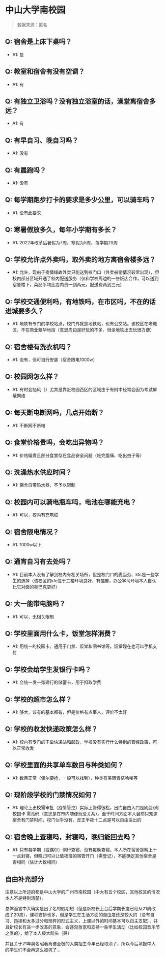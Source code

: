 # 中山大学南校园

> 数据来源：匿名

## Q: 宿舍是上床下桌吗？

- A1: 是

## Q: 教室和宿舍有没有空调？

- A1: 有

## Q: 有独立卫浴吗？没有独立浴室的话，澡堂离宿舍多远？

- A1: 有

## Q: 有早自习、晚自习吗？

- A1: 没有

## Q: 有晨跑吗？

- A1: 没有

## Q: 每学期跑步打卡的要求是多少公里，可以骑车吗？

- A1: 没有此要求

## Q: 寒暑假放多久，每年小学期有多长？

- A1: 2022年改革后暑假为7周，寒假为5周，每学期20周

## Q: 学校允许点外卖吗，取外卖的地方离宿舍楼多远？

- A1: 允许，现由于疫情缘故外卖只能送到校门口（外卖被偷情况较常出现），但校内部分区域开通了校内配送服务（仅和学校周边的一些饭店合作，可以送到宿舍楼下，菜品平均比店内贵一到两元，配送费两到三元）

## Q: 学校交通便利吗，有地铁吗，在市区吗，不在的话进城要多久？

- A1: 地铁有专门的学校站点，校门外就是地铁站，也有公交站。该校区在老城区，不在商业繁华地段（意思周边是好玩的不多，但坐地铁出去玩很方便）

## Q: 宿舍楼有洗衣机吗？

- A1: 没有，但可自行安装（宿舍限电1000w）

## Q: 校园网怎么样？

- A1: 有时会抽风（）尤其是靠近校园西区的区域由于有附中经常会因为考试屏蔽网络

## Q: 每天断电断网吗，几点开始断？

- A1: 不断网不断电

## Q: 食堂价格贵吗，会吃出异物吗？

- A1: 价格偏贵且部分食堂存在食品安全问题（吃完腹痛、吃出虫子等）

## Q: 洗澡热水供应时间？

- A1: 宿舍自带热水器，不予以限制

## Q: 校园内可以骑电瓶车吗，电池在哪能充电？

- A1: 可以，校内有充电桩

## Q: 宿舍限电情况？

- A1: 1000w以下

## Q: 通宵自习有去处吗？

- A1: 目前本人没有了解到校内有相关场所，但是校门口的麦当劳、kfc是一些学生的选择（该校区的kfc位于二楼环境良好，有插座，办公学习环境本人自认比它对面的星巴克更好）

## Q: 大一能带电脑吗？

- A1: 可以，无相关限制

## Q: 学校里面用什么卡，饭堂怎样消费？

- A1: 用统一的校园卡，通用于门禁、饭堂和图书馆等，饭堂现在也可以手机支付

## Q: 学校会给学生发银行卡吗？

- A1: 会统一发一张建行的储蓄卡，用于扣取学费

## Q: 学校的超市怎么样？

- A1: 够大，该有的基本都有，但是价格有点宰人，评价不太好

## Q: 学校的收发快递政策怎么样？

- A1: 校内有专门的丰巢快递站和邮政，学校没有实行什么特别的管控政策，可以正常收发

## Q: 学校里面的共享单车数目与种类如何？

- A1: 数目正常（偶尔要抢，一般可以找到），种类有美团青桔哈喽等

## Q: 现阶段学校的门禁情况如何？

- A1: 理论上出校需审批（疫情管控）实际上管得很松，出门自由入门是刷脸/刷校园卡 需亮码（意思是在市内随便玩没关系）。至于时间方面本人目前只知道宿舍有门禁时间，校门似乎没有，反正半夜十二点是可以自由进出的

## Q: 宿舍晚上查寝吗，封寝吗，晚归能回去吗？

- A1: 只有每学期（或偶尔）例行查寝，没有每晚查寝。本人所在宿舍是晚上十一点封寝，但晚归可以让值夜班的宿管开门（需登记），不能确定其他宿舍是否相同（估计大致相同）

## 自由补充部分

注意以上所述的都是中山大学的广州市南校园（中大有五个校区，其他校区的情况本人不是特别清楚）。

总体而言中大确实是出了名的假期短（但是新校长上台后学期长度已经从21周改成了20周），课程安排也多，但是学生在生活方面的自由度还是较大的（没有自习、跑操和太多过分和琐碎的形式主义，上课以外的时间基本可以自主支配），并且新校长有进一步改革的意象，会逐渐放宽和支持一些学生活动（比如校园音乐节之类的），给了本人极大盼头（哭）

并且关于21年臭名昭著离谱至极的大类招生今年已经取消了，所以今后填报中大的学生们不会再这么被坑了…
